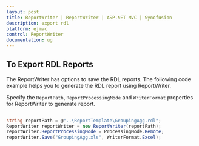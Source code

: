 ```yaml
---
layout: post
title: ReportWriter | ReportWriter | ASP.NET MVC | Syncfusion
description: export rdl 
platform: ejmvc
control: ReportWriter
documentation: ug
---
```


## To Export RDL Reports

The ReportWriter has options to save the RDL reports. The following code example helps you to generate the RDL report using ReportWriter.

Specify the `ReportPath`, `ReportProcessingMode` and `WriterFormat` properties for ReportWriter to generate report.

~~~csharp
   
string reportPath = @"..\ReportTemplate\GroupingAgg.rdl";
ReportWriter reportWriter = new ReportWriter(reportPath);
reportWriter.ReportProcessingMode = ProcessingMode.Remote;
reportWriter.Save("GroupingAgg.xls", WriterFormat.Excel);

~~~